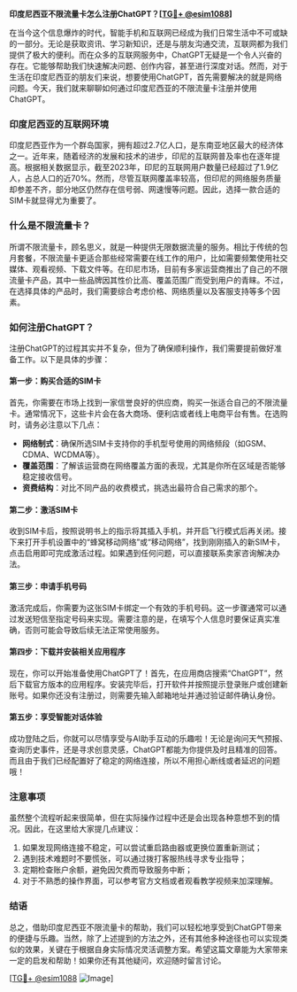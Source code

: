 **印度尼西亚不限流量卡怎么注册ChatGPT？[[TG💪+ @esim1088](https://t.me/s/esim1088)]**

在当今这个信息爆炸的时代，智能手机和互联网已经成为我们日常生活中不可或缺的一部分。无论是获取资讯、学习新知识，还是与朋友沟通交流，互联网都为我们提供了极大的便利。而在众多的互联网服务中，ChatGPT无疑是一个令人兴奋的存在。它能够帮助我们快速解决问题、创作内容，甚至进行深度对话。然而，对于生活在印度尼西亚的朋友们来说，想要使用ChatGPT，首先需要解决的就是网络问题。今天，我们就来聊聊如何通过印度尼西亚的不限流量卡注册并使用ChatGPT。

### 印度尼西亚的互联网环境

印度尼西亚作为一个群岛国家，拥有超过2.7亿人口，是东南亚地区最大的经济体之一。近年来，随着经济的发展和技术的进步，印尼的互联网普及率也在逐年提高。根据相关数据显示，截至2023年，印尼的互联网用户数量已经超过了1.9亿人，占总人口的近70%。然而，尽管互联网覆盖率较高，但印尼的网络服务质量却参差不齐，部分地区仍然存在信号弱、网速慢等问题。因此，选择一款合适的SIM卡就显得尤为重要了。

### 什么是不限流量卡？

所谓不限流量卡，顾名思义，就是一种提供无限数据流量的服务。相比于传统的包月套餐，不限流量卡更适合那些经常需要在线工作的用户，比如需要频繁使用社交媒体、观看视频、下载文件等。在印尼市场，目前有多家运营商推出了自己的不限流量卡产品，其中一些品牌因其性价比高、覆盖范围广而受到用户的青睐。不过，在选择具体的产品时，我们需要综合考虑价格、网络质量以及客服支持等多个因素。

### 如何注册ChatGPT？

注册ChatGPT的过程其实并不复杂，但为了确保顺利操作，我们需要提前做好准备工作。以下是具体的步骤：

#### 第一步：购买合适的SIM卡

首先，你需要在市场上找到一家信誉良好的供应商，购买一张适合自己的不限流量卡。通常情况下，这些卡片会在各大商场、便利店或者线上电商平台有售。在选购时，请务必注意以下几点：
- **网络制式**：确保所选SIM卡支持你的手机型号使用的网络频段（如GSM、CDMA、WCDMA等）。
- **覆盖范围**：了解该运营商在网络覆盖方面的表现，尤其是你所在区域是否能够稳定接收信号。
- **资费结构**：对比不同产品的收费模式，挑选出最符合自己需求的那个。

#### 第二步：激活SIM卡

收到SIM卡后，按照说明书上的指示将其插入手机，并开启飞行模式后再关闭。接下来打开手机设置中的“蜂窝移动网络”或“移动网络”，找到刚刚插入的新SIM卡，点击启用即可完成激活过程。如果遇到任何问题，可以直接联系卖家咨询解决办法。

#### 第三步：申请手机号码

激活完成后，你需要为这张SIM卡绑定一个有效的手机号码。这一步骤通常可以通过发送短信至指定号码来实现。需要注意的是，在填写个人信息时要保证真实准确，否则可能会导致后续无法正常使用服务。

#### 第四步：下载并安装相关应用程序

现在，你可以开始准备使用ChatGPT了！首先，在应用商店搜索“ChatGPT”，然后下载官方版本的应用程序。安装完毕后，打开软件并按照提示登录账户或创建新账号。如果你还没有注册过，则需要先输入邮箱地址并通过验证邮件确认身份。

#### 第五步：享受智能对话体验

成功登陆之后，你就可以尽情享受与AI助手互动的乐趣啦！无论是询问天气预报、查询历史事件，还是寻求创意灵感，ChatGPT都能为你提供及时且精准的回答。而且由于我们已经配置好了稳定的网络连接，所以不用担心断线或者延迟的问题哦！

### 注意事项

虽然整个流程听起来很简单，但在实际操作过程中还是会出现各种意想不到的情况。因此，在这里给大家提几点建议：
1. 如果发现网络连接不稳定，可以尝试重启路由器或更换位置重新测试；
2. 遇到技术难题时不要慌张，可以通过拨打客服热线寻求专业指导；
3. 定期检查账户余额，避免因欠费而导致服务中断；
4. 对于不熟悉的操作界面，可以参考官方文档或者观看教学视频来加深理解。

### 结语

总之，借助印度尼西亚不限流量卡的帮助，我们可以轻松地享受到ChatGPT带来的便捷与乐趣。当然，除了上述提到的方法之外，还有其他多种途径也可以实现类似的效果，关键在于根据自身实际情况灵活调整方案。希望这篇文章能为大家带来一定的启发和帮助！如果你还有其他疑问，欢迎随时留言讨论。

[[TG💪+ @esim1088](https://t.me/s/esim1088) ![Image](https://i.postimg.cc/4NQfJmqS/Snipaste-2025-05-13-00-14-12.png)]